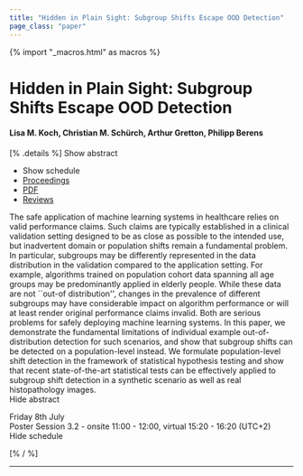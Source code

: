 ```yaml
---
title: "Hidden in Plain Sight: Subgroup Shifts Escape OOD Detection"
page_class: "paper"
---
```


{% import "_macros.html" as macros %}

# Hidden in Plain Sight: Subgroup Shifts Escape OOD Detection

#### Lisa M. Koch, Christian M. Schürch, Arthur Gretton, Philipp Berens

[% .details %]
<a class="toggle_visibility" data-selector=".abstract" data-level="3">Show abstract</a>
- <a class="toggle_visibility" data-selector=".schedule" data-level="3">Show schedule</a>
- <a href="">Proceedings</a>
- <a href="https://openreview.net/pdf?id=aZgiUNye2Cz">PDF</a>
- <a href="https://openreview.net/forum?id=aZgiUNye2Cz">Reviews</a>

<p>
    <span class="abstract">
        The safe application of machine learning systems in healthcare relies on valid performance claims. Such  claims are typically established in a clinical validation setting designed to be as close as possible to the intended use, but inadvertent domain or population shifts remain a fundamental problem. In particular, subgroups may be differently represented in the data distribution in the validation  compared to the application setting. For example, algorithms trained on population cohort data spanning all age groups may be predominantly applied in elderly people. While these data are not ``out-of distribution'', changes in the prevalence of different subgroups may have considerable impact on algorithm performance or will at least render original performance claims invalid. Both are serious problems for safely deploying machine learning systems. In this paper, we demonstrate the fundamental limitations of individual example out-of-distribution detection for such scenarios, and show that subgroup shifts can be detected on a population-level instead. We formulate population-level shift detection in the framework of statistical hypothesis testing and show that recent state-of-the-art statistical tests can be effectively applied to subgroup shift detection in a synthetic scenario as well as real histopathology images. 
        <br>
        <span class="actions"><a class="toggle_visibility" data-level="2">Hide abstract</a></span>
    </span>
</p>

<p>
    <span class="schedule">
        Friday 8th July<br>Poster Session 3.2 - onsite 11:00 - 12:00, virtual 15:20 - 16:20 (UTC+2)
        <br>
        <span class="actions"><a class="toggle_visibility" data-level="2">Hide schedule</a></span>
    </span>
</p>

[% / %]


---
<!-- { macros.presentation('', '', 720, 450) } -->
